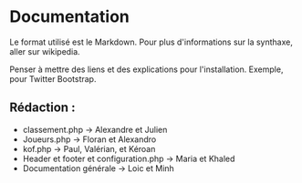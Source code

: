 # Documentation
Le format utilisé est le Markdown. Pour plus d'informations sur la synthaxe, aller sur wikipedia.

Penser à mettre des liens et des explications pour l'installation. Exemple, pour Twitter Bootstrap. 

## Rédaction :
* classement.php -> Alexandre et Julien
* Joueurs.php -> Floran et Alexandro
* kof.php -> Paul, Valérian, et Kéroan
* Header et footer et configuration.php -> Maria et Khaled
* Documentation générale -> Loic et Minh
